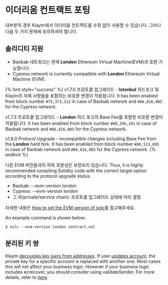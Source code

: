 # 이더리움 컨트랙트 포팅 <a id="porting-ethereum-contract"></a>

대부분의 경우 Klaytn에서 이더리움 컨트랙트를 수정 없이 사용할 수 있습니다. 그러나 다음 두 가지 문제에 유의하셔야 합니다.

## 솔리디티 지원 <a id="solidity-support"></a>

* Baobab 네트워크는 현재 **London** Ethereum Virtual Machine(EVM)과 호환 가능합니다.
* Cypress network is currently compatible with **London** Ethereum Virtual Machine (EVM).

{% hint style="success" %}
v1.7.0 프로토콜 업그레이드 - **Istanbul** 하드포크 및 Klaytn의 자체 사항들을 포함하는 비호환 변경이 적용됩니다. It has been enabled from block number `#75,373,312` in case of Baobab network and `#86,816,005` for the Cypress network.

v1.7.3 프로토콜 업그레이드 - **London** 하드 포크의 Base Fee를 포함한 비호환 변경이 적용됩니다. It has been enabled from block number `#80,295,291` in case of Baobab network and `#86,816,005` for the Cypress network.

v1.8.0 Protocol Upgrade - incompatible changes including Base Fee from the **London** hard fork. It has been enabled from block number `#86,513,895` in case of Baobab network and `#86,816,005` for the Cypress network.
{% endhint %}

다른 EVM 버전들과의 하위 호환성은 보장되지 않습니다. Thus, it is highly recommended compiling Solidity code with the correct target option according to the protocol upgrade status.
* Baobab: --evm-version london
* Cypress: --evm-version london
* 그 외(private/service chain): 프로토콜 업그레이드 상태에 따라 결정

자세한 내용은 [How to set the EVM version of solc](https://solidity.readthedocs.io/en/latest/using-the-compiler.html#setting-the-evm-version-to-target)를 참고해주세요.


An example command is shown below:

```
$ solc --evm-version london contract.sol
```

## 분리된 키 쌍 <a id="decoupled-key-pairs"></a>

Klaytn [decouples key pairs from addresses](../klaytn/design/accounts.md#decoupling-key-pairs-from-addresses). If user [updates account](../klaytn/design/transactions/basic.md#txtypeaccountupdate), the private key for a specific account is replaced with another one. Most cases this will not affect your business logic. However if your business logic includes ecrecover, you should consider using validateSender. For more details, refer to [here](precompiled-contracts/precompiled-contracts.md).
